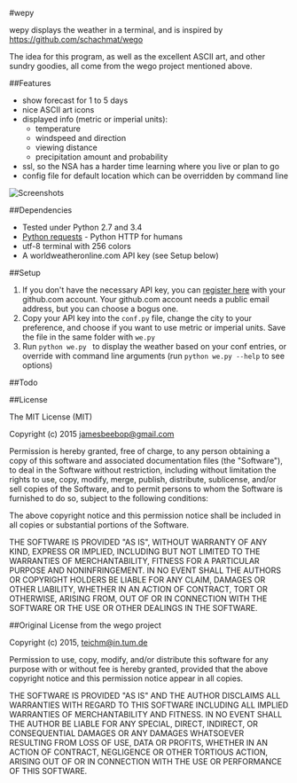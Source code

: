 #wepy

wepy displays the weather in a terminal, and is inspired by https://github.com/schachmat/wego

The idea for this program, as well as the excellent ASCII art, and other sundry goodies, all
come from the wego project mentioned above.

##Features

* show forecast for 1 to 5 days
* nice ASCII art icons
* displayed info (metric or imperial units):
  * temperature
  * windspeed and direction
  * viewing distance
  * precipitation amount and probability
* ssl, so the NSA has a harder time learning where you live or plan to go
* config file for default location which can be overridden by command line

![Screenshots](http://jamesbeebop.github.io/wepy/wepy.gif)

##Dependencies

* Tested under Python 2.7 and 3.4
* [Python requests](https://pypi.python.org/pypi/requests/2.5.3) - Python
  HTTP for humans
* utf-8 terminal with 256 colors
* A worldweatheronline.com API key (see Setup below)

##Setup

1. If you don't have the necessary API key, you can [register
   here](https://developer.worldweatheronline.com/auth/register) with your github.com account.
   Your github.com account needs a public email address, but
   you can choose a bogus one.
2. Copy your API key into the `conf.py` file, change the city to your preference, and
   choose if you want to use metric or imperial units. Save the file in the same folder
   with `we.py`
3. Run `python we.py ` to display the weather based on your conf entries, or
   override with command line arguments (run `python we.py --help` to see
   options)

##Todo

##License

The MIT License (MIT)

Copyright (c) 2015 <jamesbeebop@gmail.com>

Permission is hereby granted, free of charge, to any person obtaining a copy
of this software and associated documentation files (the "Software"), to deal
in the Software without restriction, including without limitation the rights
to use, copy, modify, merge, publish, distribute, sublicense, and/or sell
copies of the Software, and to permit persons to whom the Software is
furnished to do so, subject to the following conditions:

The above copyright notice and this permission notice shall be included in all
copies or substantial portions of the Software.

THE SOFTWARE IS PROVIDED "AS IS", WITHOUT WARRANTY OF ANY KIND, EXPRESS OR
IMPLIED, INCLUDING BUT NOT LIMITED TO THE WARRANTIES OF MERCHANTABILITY,
FITNESS FOR A PARTICULAR PURPOSE AND NONINFRINGEMENT. IN NO EVENT SHALL THE
AUTHORS OR COPYRIGHT HOLDERS BE LIABLE FOR ANY CLAIM, DAMAGES OR OTHER
LIABILITY, WHETHER IN AN ACTION OF CONTRACT, TORT OR OTHERWISE, ARISING FROM,
OUT OF OR IN CONNECTION WITH THE SOFTWARE OR THE USE OR OTHER DEALINGS IN THE
SOFTWARE.

##Original License from the wego project

Copyright (c) 2015,  <teichm@in.tum.de>

Permission to use, copy, modify, and/or distribute this software for any purpose
with or without fee is hereby granted, provided that the above copyright notice
and this permission notice appear in all copies.

THE SOFTWARE IS PROVIDED "AS IS" AND THE AUTHOR DISCLAIMS ALL WARRANTIES WITH
REGARD TO THIS SOFTWARE INCLUDING ALL IMPLIED WARRANTIES OF MERCHANTABILITY AND
FITNESS. IN NO EVENT SHALL THE AUTHOR BE LIABLE FOR ANY SPECIAL, DIRECT,
INDIRECT, OR CONSEQUENTIAL DAMAGES OR ANY DAMAGES WHATSOEVER RESULTING FROM LOSS
OF USE, DATA OR PROFITS, WHETHER IN AN ACTION OF CONTRACT, NEGLIGENCE OR OTHER
TORTIOUS ACTION, ARISING OUT OF OR IN CONNECTION WITH THE USE OR PERFORMANCE OF
THIS SOFTWARE.
